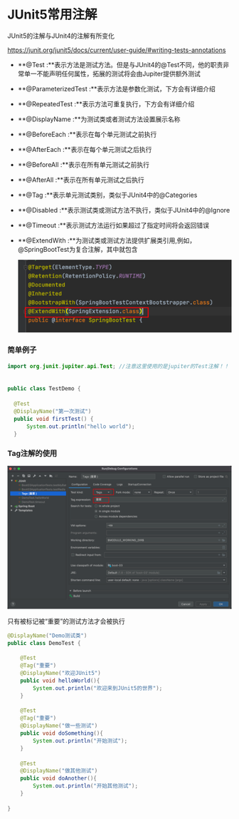 # JUnit5常用注解

JUnit5的注解与JUnit4的注解有所变化

https://junit.org/junit5/docs/current/user-guide/#writing-tests-annotations

- **@Test :**表示方法是测试方法。但是与JUnit4的@Test不同，他的职责非常单一不能声明任何属性，拓展的测试将会由Jupiter提供额外测试
- **@ParameterizedTest :**表示方法是参数化测试，下方会有详细介绍
- **@RepeatedTest :**表示方法可重复执行，下方会有详细介绍
- **@DisplayName :**为测试类或者测试方法设置展示名称
- **@BeforeEach :**表示在每个单元测试之前执行
- **@AfterEach :**表示在每个单元测试之后执行
- **@BeforeAll :**表示在所有单元测试之前执行
- **@AfterAll :**表示在所有单元测试之后执行
- **@Tag :**表示单元测试类别，类似于JUnit4中的@Categories
- **@Disabled :**表示测试类或测试方法不执行，类似于JUnit4中的@Ignore
- **@Timeout :**表示测试方法运行如果超过了指定时间将会返回错误
- **@ExtendWith :**为测试类或测试方法提供扩展类引用,例如，@SpringBootTest为复合注解，其中就包含

  ![image-20220501191521069](JUnit5常用注解.assets/image-20220501191521069.png)

### 简单例子

```java
import org.junit.jupiter.api.Test; //注意这里使用的是jupiter的Test注解！！


public class TestDemo {

  @Test
  @DisplayName("第一次测试")
  public void firstTest() {
      System.out.println("hello world");
  }
```

### Tag注解的使用

![image-20220501190612021](JUnit5常用注解.assets/image-20220501190612021.png)

只有被标记被“重要”的测试方法才会被执行

```java
@DisplayName("Demo测试类")
public class DemoTest {

    @Test
    @Tag("重要")
    @DisplayName("欢迎JUnit5")
    public void helloWorld(){
        System.out.println("欢迎来到JUnit5的世界");
    }

    @Test
    @Tag("重要")
    @DisplayName("做一些测试")
    public void doSomething(){
        System.out.println("开始测试");
    }

    @Test
    @DisplayName("做其他测试")
    public void doAnother(){
        System.out.println("开始其他测试");
    }

}
```